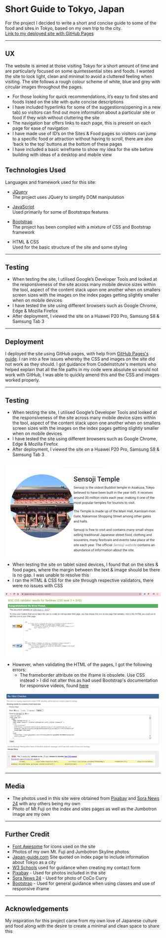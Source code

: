 # Short Guide to Tokyo, Japan

For the project I decided to write a short and concise guide to some of the food and sites in Tokyo, based on my own trip to the city.  
 [Link to my deployed site with GitHub Pages](http://chloe-o.github.io/ms-project-one)

---

## UX

The website is aimed at those visiting Tokyo for a short amount of time and are particularly focused on some quintessential sites and foods.
I wanted the site to look light, clean and minimal to avoid a cluttered feeling when visiting. The site follows a rough colour scheme of white, blue and grey with circular images throughout the pages.

- For those looking for quick recommendations, it’s easy to find sites and foods listed on the site with quite concise descriptions
- I have included hyperlinks for some of the suggestions(opening in a new tab) so visitors can find out more information about a particular site or food if they wish without cluttering the site
- The navigation bar offers links to each page, this is present on each page for ease of navigation
- I have made use of ID’s on the Sites & Food pages so visitors can jump to a specific food or attraction without having to scroll, there are also ‘back to the top’ buttons at the bottom of these pages
- I have included a basic wireframe to show my idea for the site before building with ideas of a desktop and mobile view

## Technologies Used

Languages and framework used for this site:

- [JQuery](https://jquery.com/)  
  The project uses JQuery to simplify DOM manipulation

- [JavaScript](https://www.javascript.com/)  
  Used primarily for some of Bootstraps features

- [Bootstrap](https://getbootstrap.com/)  
  The project has been compiled with a mixture of CSS and Bootstrap framework

- HTML & CSS  
  Used for the basic structure of the site and some styling

---

## Testing

- When testing the site, I utilised Google’s Developer Tools and looked at the responsiveness of the site across many mobile device sizes within the tool, aspect of the content stack upon one another when on smallers screen sizes with the images on the index pages getting slightly smaller when on mobile devices
- I have tested the site using different browsers such as Google Chrome, Edge & Mozilla Firefox
- After deployment, I viewed the site on a Huawei P20 Pro, Samsung S8 & Samsung Tab 3

---

## Deployment

I deployed the site using GitHub pages, with help from [GitHub Pages's guide](https://pages.github.com/). I ran into a few issues whereby the CSS and images on the site did not work as they should. I got guidance from CodeInstitute's mentors who helped explain that all the file paths in my code were absolute so would not work with GitHub, I was able to quickly amend this and the CSS and images worked properly.

---

## Testing

- When testing the site, I utilised Google’s Developer Tools and looked at the responsiveness of the site across many mobile device sizes within the tool, aspect of the content stack upon one another when on smallers screen sizes with the images on the index pages getting slightly smaller when on mobile devices
- I have tested the site using different browsers such as Google Chrome, Edge & Mozilla Firefox
- After deployment, I viewed the site on a Huawei P20 Pro, Samsung S8 & Samsung Tab 3

![View on Tablet](./assets/readme-media/sitesnippet.png)

- When testing the site on tablet sized devices, I found that on the sites & food pages, where the margin between the text & image should be there is no gap. I was unable to resolve this
- I ran the HTML & CSS for the site through respective validators, there were no issues with CSS

![CSS Validator](./assets/readme-media/cssvalidated.jpg)

- However, when validating the HTML of the pages, I got the following errors:
  - The frameborder attribute on the iframe is obsolete. Use CSS instead > I did not alter this as had used Bootstrap's documentation for responsive videos, found [here](https://getbootstrap.com/docs/4.0/utilities/embed/)

![Index Page HTML](./assets/readme-media/htmlvalidated.jpg)

---

## Media

- The photos used in this site were obtained from [Pixabay](https://pixabay.com/) and [Sora News 24](https://soranews24.com/) with any others being my own
- Photo of Mt Fuji on the index and sites pages as well as the Jumbotron image are my own

---

## Further Credit

- [Font Awesome](https://fontawesome.com/) for icons used on the site
- Photos of my own Mt. Fuji and Jumbotron Skyline photos
- [Japan-guide.com](https://www.japan-guide.com/) Site quoted on index page to include information about Tokyo as a city
- [W3 Schools](https://www.w3schools.com/) used for guidance when creating my contact form
- [Pixabay](https://pixabay.com/) - Used for photos included in the site
- [Sora News 24](https://soranews24.com/) - Used for photo of CoCo Curry
- [Bootstrap](https://getbootstrap.com/) - Used for general guidance when using classes and use of responsive iframe

---

## Acknowledgements

My inspiration for this project came from my own love of Japanese culture and food along with the desire to create a minimal and clean space to share this

